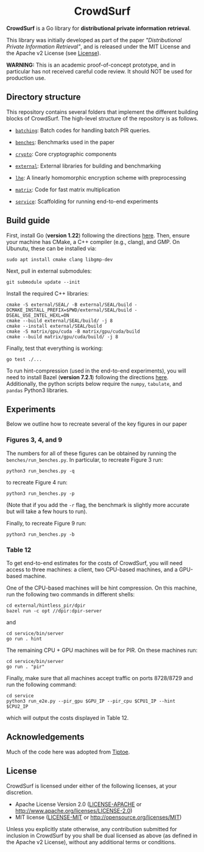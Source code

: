 <h1 align="center">CrowdSurf</h1>

__CrowdSurf__ is a Go library for **distributional private information retrieval**.

This library was initially developed as part of the paper *"Distributional Private Information Retrieval"*, and is released under the MIT License and the Apache v2 License (see [License](#license)).

**WARNING:** This is an academic proof-of-concept prototype, and in particular has not received careful code review. It should NOT be used for production use.

## Directory structure

This repository contains several folders that implement the different building blocks of CrowdSurf. The high-level structure of the repository is as follows.

* [`batching`](batching): Batch codes for handling batch PIR queries.

* [`benches`](benches): Benchmarks used in the paper

* [`crypto`](crypto): Core cryptographic components 

* [`external`](external): External libraries for building and benchmarking

* [`lhe`](lhe): A linearly homomorphic encryption scheme with preprocessing

* [`matrix`](matrix): Code for fast matrix multiplication

* [`service`](service): Scaffolding for running end-to-end experiments

## Build guide

First, install Go (**version 1.22**) following the directions [here](https://go.dev/doc/install). Then, ensure your machine has CMake, a C++ compiler (e.g., clang), and GMP. On Ubunutu, these can be installed via:
```
sudo apt install cmake clang libgmp-dev
```
Next, pull in external submodules:
```
git submodule update --init
```
Install the required C++ libraries:
```
cmake -S external/SEAL/ -B external/SEAL/build -DCMAKE_INSTALL_PREFIX=$PWD/external/SEAL/build -DSEAL_USE_INTEL_HEXL=ON
cmake --build external/SEAL/build/ -j 8
cmake --install external/SEAL/build
cmake -S matrix/gpu/cuda -B matrix/gpu/cuda/build
cmake --build matrix/gpu/cuda/build/ -j 8
```

Finally, test that everything is working:
```
go test ./...
```

To run hint-compression (used in the end-to-end experiments), you will need to install Bazel (**version 7.2.1**) following the directions [here](https://bazel.build/install/ubuntu). Additionally, the python scripts below require the `numpy`, `tabulate`, and `pandas` Python3 libraries.

## Experiments

Below we outline how to recreate several of the key figures in our paper

### Figures 3, 4, and 9

The numbers for all of these figures can be obtained by running the `benches/run_benches.py`. In particular, to recreate Figure 3 run:
```
python3 run_benches.py -q
```
to recreate Figure 4 run:
```
python3 run_benches.py -p
```
(Note that if you add the `-r` flag, the benchmark is slightly more accurate
but will take a few hours to run).

Finally, to recreate Figure 9 run:
```
python3 run_benches.py -b
```

### Table 12

To get end-to-end estimates for the costs of CrowdSurf, you will need access to three machines: a client, two CPU-based machines, and a GPU-based machine.

One of the CPU-based machines will be hint compression. On this machine, run the following two commands in different shells:
```
cd external/hintless_pir/dpir
bazel run -c opt //dpir:dpir-server
```
and
```
cd service/bin/server
go run . hint
```

The remaining CPU + GPU machines will be for PIR. On these machines run:
```
cd service/bin/server
go run . "pir"
```
Finally, make sure that all machines accept traffic on ports 8728/8729 and run the following command:
```
cd service
python3 run_e2e.py --pir_gpu $GPU_IP --pir_cpu $CPU1_IP --hint $CPU2_IP
```
which will output the costs displayed in Table 12.

## Acknowledgements
Much of the code here was adopted from [Tiptoe](https://github.com/ahenzinger/underhood).

## License

CrowdSurf is licensed under either of the following licenses, at your discretion.

 * Apache License Version 2.0 ([LICENSE-APACHE](LICENSE-APACHE) or http://www.apache.org/licenses/LICENSE-2.0)
 * MIT license ([LICENSE-MIT](LICENSE-MIT) or http://opensource.org/licenses/MIT)

Unless you explicitly state otherwise, any contribution submitted for inclusion in CrowdSurf by you shall be dual licensed as above (as defined in the Apache v2 License), without any additional terms or conditions.
